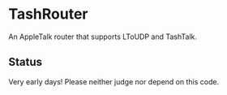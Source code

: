 # TashRouter

An AppleTalk router that supports LToUDP and TashTalk.

## Status

Very early days!  Please neither judge nor depend on this code.
